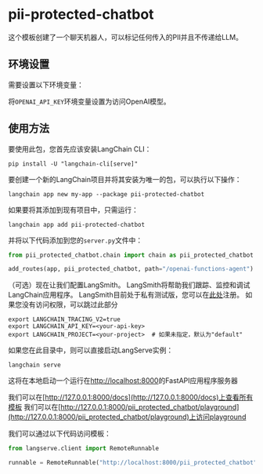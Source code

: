 # pii-protected-chatbot

这个模板创建了一个聊天机器人，可以标记任何传入的PII并且不传递给LLM。

## 环境设置

需要设置以下环境变量：

将`OPENAI_API_KEY`环境变量设置为访问OpenAI模型。

## 使用方法

要使用此包，您首先应该安装LangChain CLI：

```shell
pip install -U "langchain-cli[serve]"
```

要创建一个新的LangChain项目并将其安装为唯一的包，可以执行以下操作：

```shell
langchain app new my-app --package pii-protected-chatbot
```

如果要将其添加到现有项目中，只需运行：

```shell
langchain app add pii-protected-chatbot
```

并将以下代码添加到您的`server.py`文件中：
```python
from pii_protected_chatbot.chain import chain as pii_protected_chatbot

add_routes(app, pii_protected_chatbot, path="/openai-functions-agent")
```

（可选）现在让我们配置LangSmith。
LangSmith将帮助我们跟踪、监控和调试LangChain应用程序。
LangSmith目前处于私有测试版，您可以在[此处](https://smith.langchain.com/)注册。
如果您没有访问权限，可以跳过此部分

```shell
export LANGCHAIN_TRACING_V2=true
export LANGCHAIN_API_KEY=<your-api-key>
export LANGCHAIN_PROJECT=<your-project>  # 如果未指定，默认为"default"
```

如果您在此目录中，则可以直接启动LangServe实例：

```shell
langchain serve
```

这将在本地启动一个运行在[http://localhost:8000](http://localhost:8000)的FastAPI应用程序服务器

我们可以在[http://127.0.0.1:8000/docs](http://127.0.0.1:8000/docs)上查看所有模板
我们可以在[http://127.0.0.1:8000/pii_protected_chatbot/playground](http://127.0.0.1:8000/pii_protected_chatbot/playground)上访问playground

我们可以通过以下代码访问模板：

```python
from langserve.client import RemoteRunnable

runnable = RemoteRunnable("http://localhost:8000/pii_protected_chatbot")
```